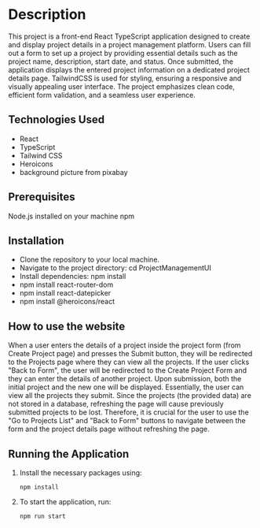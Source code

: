 # Description

This project is a front-end React TypeScript application designed to create and display project details in a project management platform.
Users can fill out a form to set up a project by providing essential details such as the project name, description, start date, and status.
Once submitted, the application displays the entered project information on a dedicated project details page.
TailwindCSS is used for styling, ensuring a responsive and visually appealing user interface. The project emphasizes clean code, efficient form validation, and a seamless user experience.

## Technologies Used

- React
- TypeScript
- Tailwind CSS
- Heroicons
- background picture from pixabay

## Prerequisites

Node.js installed on your machine
npm

## Installation

- Clone the repository to your local machine.
- Navigate to the project directory: cd ProjectManagementUI
- Install dependencies: npm install
- npm install react-router-dom
- npm install react-datepicker
- npm install @heroicons/react

## How to use the website

When a user enters the details of a project inside the project form (from Create Project page) and presses the Submit button, they will be redirected to the Projects page where they can view all the projects.
If the user clicks "Back to Form", the user will be redirected to the Create Project Form and they can enter the details of another project.
Upon submission, both the initial project and the new one will be displayed. Essentially, the user can view all the projects they submit.
Since the projects (the provided data) are not stored in a database, refreshing the page will cause previously submitted projects to be lost.
Therefore, it is crucial for the user to use the "Go to Projects List" and "Back to Form" buttons to navigate between the form and the project details page without refreshing the page.

## Running the Application

1. Install the necessary packages using:
   ```
   npm install
   ```
2. To start the application, run:
   ```
   npm run start
   ```
